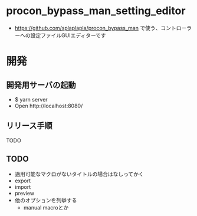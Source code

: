 # procon_bypass_man_setting_editor
* https://github.com/splaplapla/procon_bypass_man で使う、コントローラーへの設定ファイルGUIエディターです

# 開発
## 開発用サーバの起動
* $ yarn server
* Open http://localhost:8080/

## リリース手順
TODO

## TODO
* 適用可能なマクロがないタイトルの場合はなしってかく
* export
* import
* preview
* 他のオプションを列挙する
  * manual macroとか
